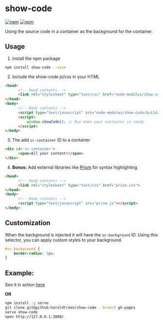 # show-code
[![npm](https://img.shields.io/npm/v/show-code.svg?maxAge=2592000)](https://www.npmjs.com/package/show-code)
[![npm](https://img.shields.io/npm/dt/show-code.svg?maxAge=2592000)](https://www.npmjs.com/package/show-code)

Using the source code in a container as the background for the container.

## Usage

1. Install the npm package
  ```bash
  npm install show-code --save
  ```

2. Include the show-code js/css in your HTML
  ```html
  <head>
        <!-- Head contents -->
        <link rel="stylesheet" type="text/css" href="node-modules/show-code/build/show-code.min.css">
  </head>
  <body>
        <!-- Body contents -->
        <script type="text/javascript" src="node-modules/show-code/build/show-code.min.js"></script>
        <script>
            window.showCode(); // Run when your container is ready
        </script>
  </body>
  ```

3. The add `sc-container` ID to a container
  ```html
  <div id='sc-container'>
        <span>All your content!</span>
  </div>
  ```

4. **Bonus:** Add external libraries like [Prism](http://prismjs.com/index.html) for syntax highlighting.
  ```html
  <head>
        <!-- Head contents -->
        <link rel="stylesheet" type="text/css" href="prism.css">
  </head>
  <body>
        <!-- Body contents -->
        <script type="text/javascript" src="prism.js"></script>
  </body>
  ```

## Customization

When the background is injected it will have the `sc-background` ID. Using this selector, you can apply custom styles to your background.

```css
#sc-background {
    border-radius: 5px;
}
```

## Example:
See it in action [here](https://haroldtreen.github.io/show-code/)

**OR**

```bash
npm install -g serve
git clone git@github:haroldtreen/show-code --branch gh-pages
serve show-code
open http://127.0.0.1:3000/
```
